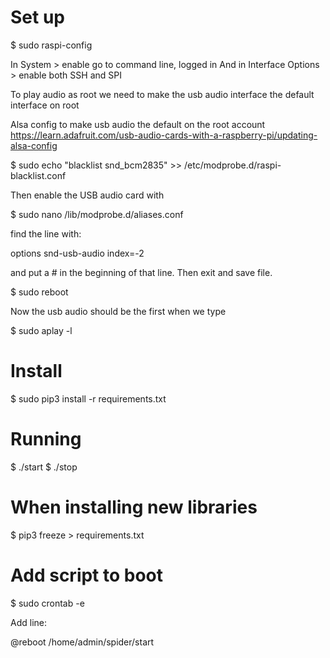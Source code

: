# Set up

$ sudo raspi-config

In System > enable go to command line, logged in
And in Interface Options > enable both SSH and SPI

To play audio as root we need to make the usb audio interface the default interface on root

Alsa config to make usb audio the default on the root account
https://learn.adafruit.com/usb-audio-cards-with-a-raspberry-pi/updating-alsa-config

$ sudo echo "blacklist snd_bcm2835" >> /etc/modprobe.d/raspi-blacklist.conf

Then enable the USB audio card with

$ sudo nano /lib/modprobe.d/aliases.conf

find the line with:

options snd-usb-audio index=-2

and put a # in the beginning of that line. Then exit and save file.

$ sudo reboot

Now the usb audio should be the first when we type

$ sudo aplay -l

# Install

$ sudo pip3 install -r requirements.txt

# Running

$ ./start
$ ./stop

# When installing new libraries

$ pip3 freeze > requirements.txt

# Add script to boot

$ sudo crontab -e

Add line:

@reboot /home/admin/spider/start